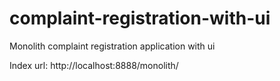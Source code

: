 # complaint-registration-with-ui

Monolith complaint registration application with ui

Index url: http://localhost:8888/monolith/
